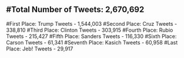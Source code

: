 #Total Number of Tweets: 2,670,692 
---
#First Place: Trump Tweets - 1,544,003
#Second Place: Cruz Tweets - 338,810
#Third Place: Clinton Tweets - 303,915
#Fourth Place: Rubio Tweets - 215,427
#Fifth Place: Sanders Tweets - 116,330
#Sixth Place: Carson Tweets - 61,341
#Seventh Place: Kasich Tweets - 60,958
#Last Place: Jeb! Tweets - 29,917
